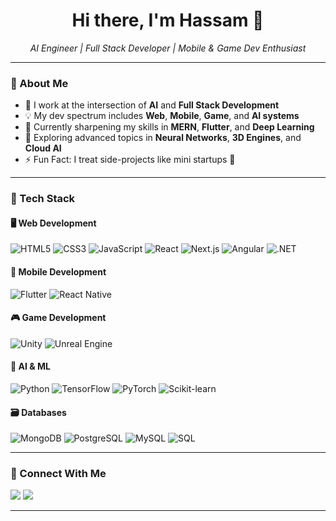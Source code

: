 <h1 align="center">Hi there, I'm Hassam 👋</h1>

<p align="center">
  <em>AI Engineer | Full Stack Developer | Mobile & Game Dev Enthusiast</em>
</p>

---

### 🚀 About Me

- 🔭 I work at the intersection of **AI** and **Full Stack Development**
- 💡 My dev spectrum includes **Web**, **Mobile**, **Game**, and **AI systems**
- 🌱 Currently sharpening my skills in **MERN**, **Flutter**, and **Deep Learning**
- 🧠 Exploring advanced topics in **Neural Networks**, **3D Engines**, and **Cloud AI**
- ⚡ Fun Fact: I treat side-projects like mini startups 🚀

---

### 🧰 Tech Stack

#### 🖥️ Web Development
![HTML5](https://img.shields.io/badge/HTML-E34F26?style=flat&logo=html5&logoColor=white)
![CSS3](https://img.shields.io/badge/CSS-1572B6?style=flat&logo=css3)
![JavaScript](https://img.shields.io/badge/JavaScript-F7DF1E?style=flat&logo=javascript&logoColor=black)
![React](https://img.shields.io/badge/React-61DAFB?style=flat&logo=react)
![Next.js](https://img.shields.io/badge/Next.js-000000?style=flat&logo=nextdotjs)
![Angular](https://img.shields.io/badge/Angular-DD0031?style=flat&logo=angular&logoColor=white)
![.NET](https://img.shields.io/badge/.NET-512BD4?style=flat&logo=dotnet)

#### 📱 Mobile Development
![Flutter](https://img.shields.io/badge/Flutter-02569B?style=flat&logo=flutter&logoColor=white)
![React Native](https://img.shields.io/badge/React_Native-20232A?style=flat&logo=react&logoColor=61DAFB)

#### 🎮 Game Development
![Unity](https://img.shields.io/badge/Unity-100000?style=flat&logo=unity&logoColor=white)
![Unreal Engine](https://img.shields.io/badge/Unreal-313131?style=flat&logo=unrealengine)

#### 🧠 AI & ML
![Python](https://img.shields.io/badge/Python-3776AB?style=flat&logo=python&logoColor=white)
![TensorFlow](https://img.shields.io/badge/TensorFlow-FF6F00?style=flat&logo=tensorflow)
![PyTorch](https://img.shields.io/badge/PyTorch-EE4C2C?style=flat&logo=pytorch)
![Scikit-learn](https://img.shields.io/badge/Scikit--learn-F7931E?style=flat&logo=scikitlearn&logoColor=white)

#### 🗃️ Databases
![MongoDB](https://img.shields.io/badge/MongoDB-47A248?style=flat&logo=mongodb&logoColor=white)
![PostgreSQL](https://img.shields.io/badge/PostgreSQL-336791?style=flat&logo=postgresql&logoColor=white)
![MySQL](https://img.shields.io/badge/MySQL-4479A1?style=flat&logo=mysql&logoColor=white)
![SQL](https://img.shields.io/badge/SQL-005C84?style=flat&logo=sqlite&logoColor=white)

---

### 🔗 Connect With Me

<p>
  <a href="mailto:hassammuhammad10.@gmail.com"><img src="https://img.shields.io/badge/Gmail-D14836?style=flat&logo=gmail&logoColor=white" /></a>
  <a href="https://www.linkedin.com/in/hassam-khalid-09aa29158/"><img src="https://img.shields.io/badge/LinkedIn-0077B5?style=flat&logo=linkedin&logoColor=white" /></a>
</p>

---
